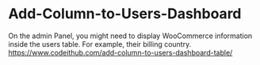 # Add-Column-to-Users-Dashboard
On the admin Panel, you might need to display WooCommerce information inside the users table. For example, their billing country.<br>
https://www.codeithub.com/add-column-to-users-dashboard-table/
